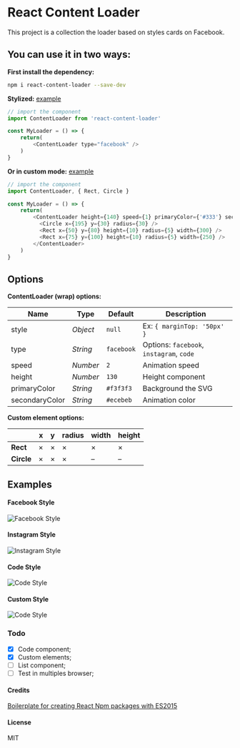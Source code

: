 # React Content Loader

This project is a collection the loader based on styles cards on Facebook.

## You can use it in two ways: 

**First install the dependency:**
```sh
npm i react-content-loader --save-dev
```

**Stylized:** [example](#facebook-style)
```js
// import the component
import ContentLoader from 'react-content-loader'

const MyLoader = () => {
	return(
		<ContentLoader type="facebook" />
	)	
}
```

**Or in custom mode:** [example](#custom-style)
```js
// import the component
import ContentLoader, { Rect, Circle }

const MyLoader = () => {
	return(
		<ContentLoader height={140} speed={1} primaryColor={'#333'} secondaryColor={'#999'}>
		  <Circle x={195} y={30} radius={30} />
		  <Rect x={50} y={80} height={10} radius={5} width={300} />
		  <Rect x={75} y={100} height={10} radius={5} width={250} />
		</ContentLoader>
	)	
}
```


## Options

**ContentLoader (wrap) options:**

| Name | Type | Default | Description |
|---|---|---|---|
| style | _Object_ | `null` | Ex: `{ marginTop: '50px' }` |
| type | _String_ | `facebook` | Options: `facebook`, `instagram`, `code` |
| speed | _Number_ | `2` | Animation speed |
| height | _Number_ | `130` | Height component |
| primaryColor | _String_ | `#f3f3f3` | Background the SVG | 
| secondaryColor | _String_ | `#ecebeb` | Animation color | 


**Custom element options:**

|  | x | y | radius | width | height |
|---|---|---|---|---|---|
| **Rect** | × |  × |  × |  × |  × |
| **Circle** | × |  × |  × | – | – | 


## Examples

#### Facebook Style
![Facebook Style](https://cloud.githubusercontent.com/assets/4838076/22555575/3a90ecee-e94b-11e6-97df-8054e7297bd8.gif)

#### Instagram Style
![Instagram Style](https://cloud.githubusercontent.com/assets/4838076/22555637/749f9e26-e94b-11e6-84ff-83cd415c1eb9.gif)

#### Code Style
![Code Style](https://cloud.githubusercontent.com/assets/4838076/22555473/effa54c2-e94a-11e6-9128-9b608bcc69d9.gif)

#### Custom Style
![Code Style](https://cloud.githubusercontent.com/assets/4838076/22760218/aa619f32-ee3c-11e6-9cd1-c4af9dd1278e.gif)

### Todo
- [x] Code component;
- [x] Custom elements;
- [ ] List component;
- [ ] Test in multiples browser;

#### Credits

[Boilerplate for creating React Npm packages with ES2015](https://github.com/juliancwirko/react-npm-boilerplate)

#### License

MIT
